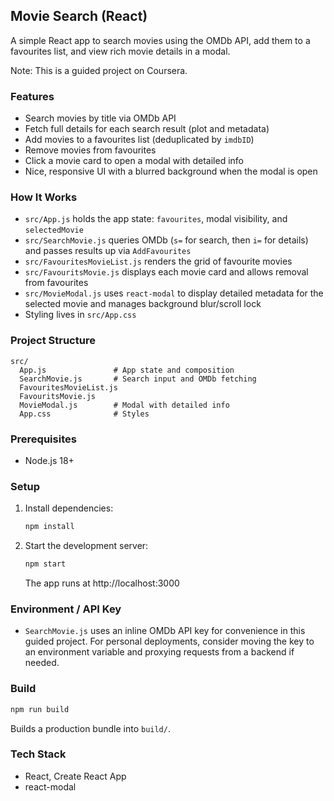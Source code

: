 ## Movie Search (React)

A simple React app to search movies using the OMDb API, add them to a favourites list, and view rich movie details in a modal.

Note: This is a guided project on Coursera.

### Features

- Search movies by title via OMDb API
- Fetch full details for each search result (plot and metadata)
- Add movies to a favourites list (deduplicated by `imdbID`)
- Remove movies from favourites
- Click a movie card to open a modal with detailed info
- Nice, responsive UI with a blurred background when the modal is open

### How It Works

- `src/App.js` holds the app state: `favourites`, modal visibility, and `selectedMovie`
- `src/SearchMovie.js` queries OMDb (`s=` for search, then `i=` for details) and passes results up via `AddFavourites`
- `src/FavouritesMovieList.js` renders the grid of favourite movies
- `src/FavouritsMovie.js` displays each movie card and allows removal from favourites
- `src/MovieModal.js` uses `react-modal` to display detailed metadata for the selected movie and manages background blur/scroll lock
- Styling lives in `src/App.css`

### Project Structure

```
src/
  App.js               # App state and composition
  SearchMovie.js       # Search input and OMDb fetching
  FavouritesMovieList.js
  FavouritsMovie.js
  MovieModal.js        # Modal with detailed info
  App.css              # Styles
```

### Prerequisites

- Node.js 18+

### Setup

1. Install dependencies:
   ```bash
   npm install
   ```
2. Start the development server:
   ```bash
   npm start
   ```
   The app runs at http://localhost:3000

### Environment / API Key

- `SearchMovie.js` uses an inline OMDb API key for convenience in this guided project. For personal deployments, consider moving the key to an environment variable and proxying requests from a backend if needed.

### Build

```bash
npm run build
```
Builds a production bundle into `build/`.

### Tech Stack

- React, Create React App
- react-modal
